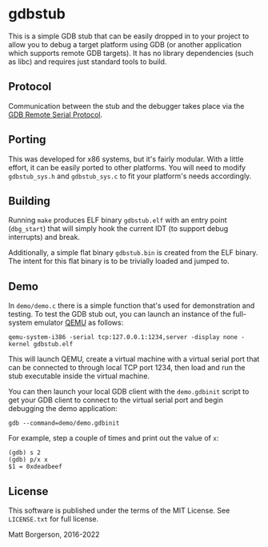 gdbstub
=======
This is a simple GDB stub that can be easily dropped in to your project to allow
you to debug a target platform using GDB (or another application which supports
remote GDB targets). It has no library dependencies (such as libc) and requires
just standard tools to build.

Protocol
--------
Communication between the stub and the debugger takes place via the [GDB
Remote Serial Protocol](https://sourceware.org/gdb/onlinedocs/gdb/Remote-Protocol.html).

Porting
-------
This was developed for x86 systems, but it's fairly modular. With a little
effort, it can be easily ported to other platforms. You will need to modify
`gdbstub_sys.h` and `gdbstub_sys.c` to fit your platform's needs accordingly.

Building
--------
Running `make` produces ELF binary `gdbstub.elf` with an entry point
(`dbg_start`) that will simply hook the current IDT (to support debug
interrupts) and break.

Additionally, a simple flat binary `gdbstub.bin` is created from the ELF binary.
The intent for this flat binary is to be trivially loaded and jumped to.

Demo
----
In `demo/demo.c` there is a simple function that's used for demonstration and
testing. To test the GDB stub out, you can launch an instance of the full-system
emulator [QEMU](https://www.qemu.org/) as follows:

	qemu-system-i386 -serial tcp:127.0.0.1:1234,server -display none -kernel gdbstub.elf

This will launch QEMU, create a virtual machine with a virtual serial port that
can be connected to through local TCP port 1234, then load and run the stub
executable inside the virtual machine.

You can then launch your local GDB client with the `demo.gdbinit` script to get
your GDB client to connect to the virtual serial port and begin debugging the
demo application:

	gdb --command=demo/demo.gdbinit

For example, step a couple of times and print out the value of `x`:

	(gdb) s 2
	(gdb) p/x x
	$1 = 0xdeadbeef

License
-------
This software is published under the terms of the MIT License. See `LICENSE.txt`
for full license.

Matt Borgerson, 2016-2022
